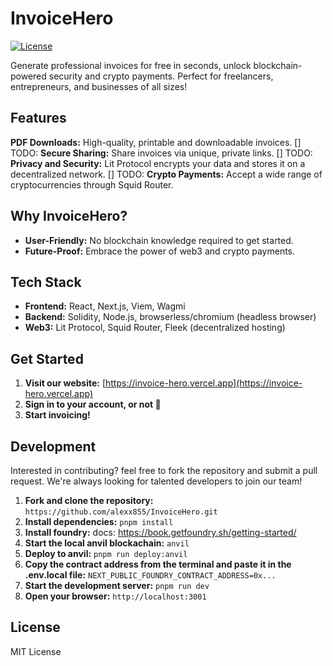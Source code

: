 # InvoiceHero

[![License](https://img.shields.io/badge/License-MIT-yellow.svg)](https://opensource.org/licenses/MIT)

Generate professional invoices for free in seconds, unlock blockchain-powered security and crypto payments. Perfect for freelancers, entrepreneurs, and businesses of all sizes!

## Features

**PDF Downloads:**  High-quality, printable and downloadable invoices.
[] TODO: **Secure Sharing:**  Share invoices via unique, private links.
[] TODO: **Privacy and Security:** Lit Protocol encrypts your data and stores it on a decentralized network.
[] TODO: **Crypto Payments:** Accept a wide range of cryptocurrencies through Squid Router.

## Why InvoiceHero?

*   **User-Friendly:**  No blockchain knowledge required to get started.
*   **Future-Proof:**  Embrace the power of web3 and crypto payments.

## Tech Stack

*   **Frontend:** React, Next.js, Viem, Wagmi
*   **Backend:** Solidity, Node.js, browserless/chromium (headless browser)
*   **Web3:** Lit Protocol, Squid Router, Fleek (decentralized hosting)

## Get Started

1.  **Visit our website:** [https://invoice-hero.vercel.app](https://invoice-hero.vercel.app) 
2.  **Sign in to your account, or not 🫡**
3.  **Start invoicing!**

## Development

Interested in contributing? feel free to fork the repository and submit a pull request. We're always looking for talented developers to join our team!

1.  **Fork and clone the repository:**  `https://github.com/alexx855/InvoiceHero.git`
2.  **Install dependencies:**  `pnpm install` 
3.  **Install foundry:** docs: https://book.getfoundry.sh/getting-started/
4.  **Start the local anvil blockachain:**  `anvil`
5.  **Deploy to anvil:** `pnpm run deploy:anvil`
6.  **Copy the contract address from the terminal and paste it in the .env.local file:** `NEXT_PUBLIC_FOUNDRY_CONTRACT_ADDRESS=0x...`
7.  **Start the development server:** `pnpm run dev`
8.  **Open your browser:**  `http://localhost:3001`

## License

MIT License
